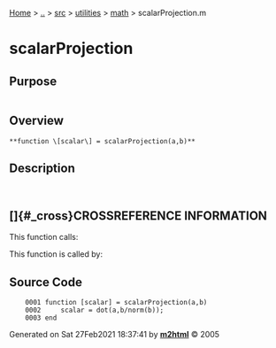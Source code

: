 [Home](../../../../../index.html) \> [..](#) \> [src](#) \> [utilities](#)
\> [math](index.md) \> scalarProjection.m



# scalarProjection

## Purpose 

``` 
```

## Overview 

``` 
**function \[scalar\] = scalarProjection(a,b)**
```

## Description 

```
 

```

## []{#_cross}CROSSREFERENCE INFORMATION 

This function calls:

This function is called by:

## Source Code 

```
    0001 function [scalar] = scalarProjection(a,b)
    0002     scalar = dot(a,b/norm(b));
    0003 end
```



Generated on Sat 27Feb2021 18:37:41 by
**[m2html](http://www.artefact.tk/software/matlab/m2html/ "Matlab Documentation in HTML")**
© 2005
